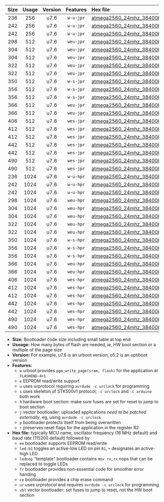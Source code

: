 |Size|Usage|Version|Features|Hex file|
|:-:|:-:|:-:|:-:|:--|
|236|256|u7.6|`w-u-jpr`|[atmega2560_24mhz_38400bps_ur_vbl.hex](https://raw.githubusercontent.com/stefanrueger/urboot/main//atmega2560_24mhz_38400bps_ur_vbl.hex)|
|242|256|u7.6|`w-u-jpr`|[atmega2560_24mhz_38400bps_led+b7_ur_vbl.hex](https://raw.githubusercontent.com/stefanrueger/urboot/main//atmega2560_24mhz_38400bps_led+b7_ur_vbl.hex)|
|242|256|u7.6|`w-u-jpr`|[atmega2560_24mhz_38400bps_lednop_ur_vbl.hex](https://raw.githubusercontent.com/stefanrueger/urboot/main//atmega2560_24mhz_38400bps_lednop_ur_vbl.hex)|
|298|512|u7.6|`weu-jpr`|[atmega2560_24mhz_38400bps_ee_ur_vbl.hex](https://raw.githubusercontent.com/stefanrueger/urboot/main//atmega2560_24mhz_38400bps_ee_ur_vbl.hex)|
|304|512|u7.6|`weu-jpr`|[atmega2560_24mhz_38400bps_ee_led+b7_ur_vbl.hex](https://raw.githubusercontent.com/stefanrueger/urboot/main//atmega2560_24mhz_38400bps_ee_led+b7_ur_vbl.hex)|
|304|512|u7.6|`weu-jpr`|[atmega2560_24mhz_38400bps_ee_lednop_ur_vbl.hex](https://raw.githubusercontent.com/stefanrueger/urboot/main//atmega2560_24mhz_38400bps_ee_lednop_ur_vbl.hex)|
|322|512|u7.6|`weu-jpr`|[atmega2560_24mhz_38400bps_ee_led+b7_fr_ur_vbl.hex](https://raw.githubusercontent.com/stefanrueger/urboot/main//atmega2560_24mhz_38400bps_ee_led+b7_fr_ur_vbl.hex)|
|322|512|u7.6|`weu-jpr`|[atmega2560_24mhz_38400bps_ee_lednop_fr_ur_vbl.hex](https://raw.githubusercontent.com/stefanrueger/urboot/main//atmega2560_24mhz_38400bps_ee_lednop_fr_ur_vbl.hex)|
|350|512|u7.6|`w-s-jpr`|[atmega2560_24mhz_38400bps_vbl.hex](https://raw.githubusercontent.com/stefanrueger/urboot/main//atmega2560_24mhz_38400bps_vbl.hex)|
|356|512|u7.6|`w-s-jpr`|[atmega2560_24mhz_38400bps_led+b7_vbl.hex](https://raw.githubusercontent.com/stefanrueger/urboot/main//atmega2560_24mhz_38400bps_led+b7_vbl.hex)|
|356|512|u7.6|`w-s-jpr`|[atmega2560_24mhz_38400bps_lednop_vbl.hex](https://raw.githubusercontent.com/stefanrueger/urboot/main//atmega2560_24mhz_38400bps_lednop_vbl.hex)|
|366|512|u7.6|`weu-jpr`|[atmega2560_24mhz_38400bps_ee_led+b7_fr_ce_ur_vbl.hex](https://raw.githubusercontent.com/stefanrueger/urboot/main//atmega2560_24mhz_38400bps_ee_led+b7_fr_ce_ur_vbl.hex)|
|366|512|u7.6|`weu-jpr`|[atmega2560_24mhz_38400bps_ee_lednop_fr_ce_ur_vbl.hex](https://raw.githubusercontent.com/stefanrueger/urboot/main//atmega2560_24mhz_38400bps_ee_lednop_fr_ce_ur_vbl.hex)|
|406|512|u7.6|`wes-jpr`|[atmega2560_24mhz_38400bps_ee_vbl.hex](https://raw.githubusercontent.com/stefanrueger/urboot/main//atmega2560_24mhz_38400bps_ee_vbl.hex)|
|412|512|u7.6|`wes-jpr`|[atmega2560_24mhz_38400bps_ee_led+b7_vbl.hex](https://raw.githubusercontent.com/stefanrueger/urboot/main//atmega2560_24mhz_38400bps_ee_led+b7_vbl.hex)|
|412|512|u7.6|`wes-jpr`|[atmega2560_24mhz_38400bps_ee_lednop_vbl.hex](https://raw.githubusercontent.com/stefanrueger/urboot/main//atmega2560_24mhz_38400bps_ee_lednop_vbl.hex)|
|442|512|u7.6|`wes-jpr`|[atmega2560_24mhz_38400bps_ee_led+b7_fr_vbl.hex](https://raw.githubusercontent.com/stefanrueger/urboot/main//atmega2560_24mhz_38400bps_ee_led+b7_fr_vbl.hex)|
|442|512|u7.6|`wes-jpr`|[atmega2560_24mhz_38400bps_ee_lednop_fr_vbl.hex](https://raw.githubusercontent.com/stefanrueger/urboot/main//atmega2560_24mhz_38400bps_ee_lednop_fr_vbl.hex)|
|490|512|u7.6|`wes-jpr`|[atmega2560_24mhz_38400bps_ee_led+b7_fr_ce_vbl.hex](https://raw.githubusercontent.com/stefanrueger/urboot/main//atmega2560_24mhz_38400bps_ee_led+b7_fr_ce_vbl.hex)|
|490|512|u7.6|`wes-jpr`|[atmega2560_24mhz_38400bps_ee_lednop_fr_ce_vbl.hex](https://raw.githubusercontent.com/stefanrueger/urboot/main//atmega2560_24mhz_38400bps_ee_lednop_fr_ce_vbl.hex)|
|236|1024|u7.6|`w-u-hpr`|[atmega2560_24mhz_38400bps_ur.hex](https://raw.githubusercontent.com/stefanrueger/urboot/main//atmega2560_24mhz_38400bps_ur.hex)|
|242|1024|u7.6|`w-u-hpr`|[atmega2560_24mhz_38400bps_led+b7_ur.hex](https://raw.githubusercontent.com/stefanrueger/urboot/main//atmega2560_24mhz_38400bps_led+b7_ur.hex)|
|242|1024|u7.6|`w-u-hpr`|[atmega2560_24mhz_38400bps_lednop_ur.hex](https://raw.githubusercontent.com/stefanrueger/urboot/main//atmega2560_24mhz_38400bps_lednop_ur.hex)|
|298|1024|u7.6|`weu-hpr`|[atmega2560_24mhz_38400bps_ee_ur.hex](https://raw.githubusercontent.com/stefanrueger/urboot/main//atmega2560_24mhz_38400bps_ee_ur.hex)|
|304|1024|u7.6|`weu-hpr`|[atmega2560_24mhz_38400bps_ee_led+b7_ur.hex](https://raw.githubusercontent.com/stefanrueger/urboot/main//atmega2560_24mhz_38400bps_ee_led+b7_ur.hex)|
|304|1024|u7.6|`weu-hpr`|[atmega2560_24mhz_38400bps_ee_lednop_ur.hex](https://raw.githubusercontent.com/stefanrueger/urboot/main//atmega2560_24mhz_38400bps_ee_lednop_ur.hex)|
|322|1024|u7.6|`weu-hpr`|[atmega2560_24mhz_38400bps_ee_led+b7_fr_ur.hex](https://raw.githubusercontent.com/stefanrueger/urboot/main//atmega2560_24mhz_38400bps_ee_led+b7_fr_ur.hex)|
|322|1024|u7.6|`weu-hpr`|[atmega2560_24mhz_38400bps_ee_lednop_fr_ur.hex](https://raw.githubusercontent.com/stefanrueger/urboot/main//atmega2560_24mhz_38400bps_ee_lednop_fr_ur.hex)|
|350|1024|u7.6|`w-s-hpr`|[atmega2560_24mhz_38400bps.hex](https://raw.githubusercontent.com/stefanrueger/urboot/main//atmega2560_24mhz_38400bps.hex)|
|356|1024|u7.6|`w-s-hpr`|[atmega2560_24mhz_38400bps_led+b7.hex](https://raw.githubusercontent.com/stefanrueger/urboot/main//atmega2560_24mhz_38400bps_led+b7.hex)|
|356|1024|u7.6|`w-s-hpr`|[atmega2560_24mhz_38400bps_lednop.hex](https://raw.githubusercontent.com/stefanrueger/urboot/main//atmega2560_24mhz_38400bps_lednop.hex)|
|366|1024|u7.6|`weu-hpr`|[atmega2560_24mhz_38400bps_ee_led+b7_fr_ce_ur.hex](https://raw.githubusercontent.com/stefanrueger/urboot/main//atmega2560_24mhz_38400bps_ee_led+b7_fr_ce_ur.hex)|
|366|1024|u7.6|`weu-hpr`|[atmega2560_24mhz_38400bps_ee_lednop_fr_ce_ur.hex](https://raw.githubusercontent.com/stefanrueger/urboot/main//atmega2560_24mhz_38400bps_ee_lednop_fr_ce_ur.hex)|
|406|1024|u7.6|`wes-hpr`|[atmega2560_24mhz_38400bps_ee.hex](https://raw.githubusercontent.com/stefanrueger/urboot/main//atmega2560_24mhz_38400bps_ee.hex)|
|412|1024|u7.6|`wes-hpr`|[atmega2560_24mhz_38400bps_ee_led+b7.hex](https://raw.githubusercontent.com/stefanrueger/urboot/main//atmega2560_24mhz_38400bps_ee_led+b7.hex)|
|412|1024|u7.6|`wes-hpr`|[atmega2560_24mhz_38400bps_ee_lednop.hex](https://raw.githubusercontent.com/stefanrueger/urboot/main//atmega2560_24mhz_38400bps_ee_lednop.hex)|
|442|1024|u7.6|`wes-hpr`|[atmega2560_24mhz_38400bps_ee_led+b7_fr.hex](https://raw.githubusercontent.com/stefanrueger/urboot/main//atmega2560_24mhz_38400bps_ee_led+b7_fr.hex)|
|442|1024|u7.6|`wes-hpr`|[atmega2560_24mhz_38400bps_ee_lednop_fr.hex](https://raw.githubusercontent.com/stefanrueger/urboot/main//atmega2560_24mhz_38400bps_ee_lednop_fr.hex)|
|490|1024|u7.6|`wes-hpr`|[atmega2560_24mhz_38400bps_ee_led+b7_fr_ce.hex](https://raw.githubusercontent.com/stefanrueger/urboot/main//atmega2560_24mhz_38400bps_ee_led+b7_fr_ce.hex)|
|490|1024|u7.6|`wes-hpr`|[atmega2560_24mhz_38400bps_ee_lednop_fr_ce.hex](https://raw.githubusercontent.com/stefanrueger/urboot/main//atmega2560_24mhz_38400bps_ee_lednop_fr_ce.hex)|

- **Size:** Bootloader code size including small table at top end
- **Useage:** How many bytes of flash are needed, ie, HW boot section or a multiple of the page size
- **Version:** For example, u7.6 is an urboot version, o5.2 is an optiboot version
- **Features:**
  + `w` urboot provides `pgm_write_page(sram, flash)` for the application at `FLASHEND-4+1`
  + `e` EEPROM read/write support
  + `u` uses urprotocol requiring `avrdude -c urclock` for programming
  + `s` uses skeleton of STK500v1 protocol; `-c urclock` and `-c arduino` both work
  + `h` hardware boot section: make sure fuses are set for reset to jump to boot section
  + `j` vector bootloader: uploaded applications *need to be patched externally*, eg, using `avrdude -c urclock`
  + `p` bootloader protects itself from being overwritten
  + `r` preserves reset flags for the application in the register R2
- **Hex file:** typically MCU name, oscillator frequency (16 MHz default) and baud rate (115200 default) followed by
  + `ee` bootloader supports EEPROM read/write
  + `led-b1` toggles an active-low LED on pin `B1`, `+` designates an active-high LED
  + `lednop` "template" bootloader contains `mov rx,rx` nops that can be replaced to toggle LEDs
  + `fr` bootloader provides non-essential code for smoother error handing
  + `ce` bootloader provides a chip erase command
  + `ur` uses urprotocol and requires `avrdude -c urclock` for programming
  + `vbl` vector bootloader: set fuses to jump to reset, not the HW boot section
